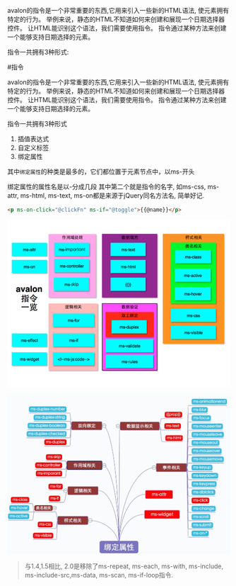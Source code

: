 avalon的指令是一个非常重要的东西,它用来引入一些新的HTML语法, 使元素拥有特定的行为。 举例来说，静态的HTML不知道如何来创建和展现一个日期选择器控件。 让HTML能识别这个语法，我们需要使用指令。 指令通过某种方法来创建一个能够支持日期选择的元素。

指令一共拥有3种形式:


#指令

avalon的指令是一个非常重要的东西,它用来引入一些新的HTML语法, 使元素拥有特定的行为。 举例来说，静态的HTML不知道如何来创建和展现一个日期选择器控件。 让HTML能识别这个语法，我们需要使用指令。 指令通过某种方法来创建一个能够支持日期选择的元素。

指令一共拥有3种形式

1. 插值表达式
2. 自定义标签
3. 绑定属性

其中`绑定属性`的种类是最多的，它们都位置于元素节点中，以ms-开头

绑定属性的属性名是以-分成几段 其中第二个就是指令的名字, 如ms-css, ms-attr, ms-html, ms-text, ms-on都是来源于jQuery同名方法名, 简单好记.

```html
<p ms-on-click="@clickFn" ms-if="@toggle">{{@name}}</p>
```                   

![](directives.png)



![](directives2.jpg)

> 与1.4,1.5相比, 2.0是移除了ms-repeat, ms-each, ms-with, ms-include, ms-include-src,ms-data, ms-scan, ms-if-loop指令.
